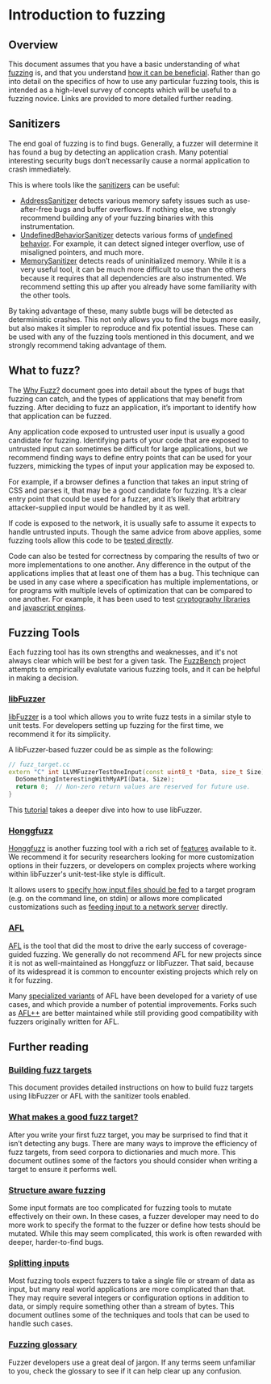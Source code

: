 # Introduction to fuzzing

## Overview

This document assumes that you have a basic understanding of what
[fuzzing](https://en.wikipedia.org/wiki/Fuzzing) is, and that you understand
[how it can be beneficial](https://github.com/google/fuzzing/blob/master/docs/why-fuzz.md).
Rather than go into detail on the specifics of how to use any particular fuzzing
tools, this is intended as a high-level survey of concepts which will be useful
to a fuzzing novice. Links are provided to more detailed further reading.

## Sanitizers

The end goal of fuzzing is to find bugs. Generally, a fuzzer will determine it
has found a bug by detecting an application crash. Many potential interesting
security bugs don’t necessarily cause a normal application to crash immediately.

This is where tools like the [sanitizers](https://github.com/google/sanitizers)
can be useful:

*   [AddressSanitizer](https://clang.llvm.org/docs/AddressSanitizer.html)
    detects various memory safety issues such as use-after-free bugs and buffer
    overflows. If nothing else, we strongly recommend building any of your
    fuzzing binaries with this instrumentation.
*   [UndefinedBehaviorSanitizer](https://clang.llvm.org/docs/UndefinedBehaviorSanitizer.html)
    detects various forms of
    [undefined behavior](https://en.wikipedia.org/wiki/Undefined_behavior). For
    example, it can detect signed integer overflow, use of misaligned pointers,
    and much more.
*   [MemorySanitizer](https://clang.llvm.org/docs/MemorySanitizer.html) detects
    reads of uninitialized memory. While it is a very useful tool, it can be
    much more difficult to use than the others because it requires that all
    dependencies are also instrumented. We recommend setting this up after you
    already have some familiarity with the other tools.

By taking advantage of these, many subtle bugs will be detected as deterministic
crashes. This not only allows you to find the bugs more easily, but also makes
it simpler to reproduce and fix potential issues. These can be used with any of
the fuzzing tools mentioned in this document, and we strongly recommend taking
advantage of them.

## What to fuzz?

The [Why Fuzz?](https://github.com/google/fuzzing/blob/master/docs/why-fuzz.md)
document goes into detail about the types of bugs that fuzzing can catch, and
the types of applications that may benefit from fuzzing. After deciding to fuzz
an application, it’s important to identify how that application can be fuzzed.

Any application code exposed to untrusted user input is usually a good candidate
for fuzzing. Identifying parts of your code that are exposed to untrusted input
can sometimes be difficult for large applications, but we recommend finding ways
to define entry points that can be used for your fuzzers, mimicking the types of
input your application may be exposed to.

For example, if a browser defines a function that takes an input string of CSS
and parses it, that may be a good candidate for fuzzing. It’s a clear entry
point that could be used for a fuzzer, and it’s likely that arbitrary
attacker-supplied input would be handled by it as well.

If code is exposed to the network, it is usually safe to assume it expects to
handle untrusted inputs. Though the same advice from above applies, some fuzzing
tools allow this code to be
[tested directly](https://github.com/google/honggfuzz/blob/master/socketfuzzer/README.md).

Code can also be tested for correctness by comparing the results of two or more
implementations to one another. Any difference in the output of the applications
implies that at least one of them has a bug. This technique can be used in any
case where a specification has multiple implementations, or for programs with
multiple levels of optimization that can be compared to one another. For
example, it has been used to test
[cryptography libraries](https://github.com/guidovranken/cryptofuzz) and
[javascript engines](https://www.squarefree.com/2007/08/02/fuzzing-for-correctness/).

## Fuzzing Tools

Each fuzzing tool has its own strengths and weaknesses, and it's not always
clear which will be best for a given task. The
[FuzzBench](https://github.com/google/fuzzbench) project attempts to empirically
evalutate various fuzzing tools, and it can be helpful in making a decision.

### [libFuzzer]

[libFuzzer] is a tool which allows you to write fuzz tests in a similar style to
unit tests. For developers setting up fuzzing for the first time, we recommend
it for its simplicity.

A libFuzzer-based fuzzer could be as simple as the following:

```cpp
// fuzz_target.cc
extern "C" int LLVMFuzzerTestOneInput(const uint8_t *Data, size_t Size) {
  DoSomethingInterestingWithMyAPI(Data, Size);
  return 0;  // Non-zero return values are reserved for future use.
}
```

This
[tutorial](https://github.com/google/fuzzing/blob/master/tutorial/libFuzzerTutorial.md)
takes a deeper dive into how to use libFuzzer.

[libfuzzer]: https://llvm.org/docs/LibFuzzer.html

### [Honggfuzz]

[Honggfuzz] is another fuzzing tool with a rich set of
[features](https://github.com/google/honggfuzz#features) available to it. We
recommend it for security researchers looking for more customization options in
their fuzzers, or developers on complex projects where working within libFuzzer's
unit-test-like style is difficult.

It allows users to
[specify how input files should be fed](https://github.com/google/honggfuzz/blob/master/docs/USAGE.md)
to a target program (e.g. on the command line, on stdin) or allows more
complicated customizations such as
[feeding input to a network server](https://github.com/google/honggfuzz/blob/master/socketfuzzer/README.md)
directly.

[Honggfuzz]: https://github.com/google/honggfuzz

### [AFL]

[AFL] is the tool that did the most to drive the early success of
coverage-guided fuzzing. We generally do not recommend AFL for new projects
since it is not as well-maintained as Honggfuzz or libFuzzer. That said, because
of its widespread it is common to encounter existing projects which rely on it
for fuzzing.

Many
[specialized variants](https://github.com/google/fuzzing/blob/master/docs/afl-based-fuzzers-overview.md)
of AFL have been developed for a variety of use cases, and which provide a
number of potential improvements. Forks such as
[AFL++](https://github.com/AFLplusplus/AFLplusplus) are better maintained while
still providing good compatibility with fuzzers originally written for AFL.

[AFL]: https://github.com/google/AFL

## Further reading

### [Building fuzz targets](https://github.com/google/fuzzing/blob/master/docs/building-fuzz-targets.md)

This document provides detailed instructions on how to build fuzz targets using
libFuzzer or AFL with the sanitizer tools enabled.

### [What makes a good fuzz target?](https://github.com/google/fuzzing/blob/master/docs/good-fuzz-target.md)

After you write your first fuzz target, you may be surprised to find that it
isn’t detecting any bugs. There are many ways to improve the efficiency of fuzz
targets, from seed corpora to dictionaries and much more. This document outlines
some of the factors you should consider when writing a target to ensure it
performs well.

### [Structure aware fuzzing](https://github.com/google/fuzzing/blob/master/docs/structure-aware-fuzzing.md)

Some input formats are too complicated for fuzzing tools to mutate effectively
on their own. In these cases, a fuzzer developer may need to do more work to
specify the format to the fuzzer or define how tests should be mutated. While
this may seem complicated, this work is often rewarded with deeper,
harder-to-find bugs.

### [Splitting inputs](https://github.com/google/fuzzing/blob/master/docs/split-inputs.md)

Most fuzzing tools expect fuzzers to take a single file or stream of data as
input, but many real world applications are more complicated than that. They may
require several integers or configuration options in addition to data, or simply
require something other than a stream of bytes. This document outlines some of
the techniques and tools that can be used to handle such cases.

### [Fuzzing glossary](https://github.com/google/fuzzing/blob/master/docs/glossary.md)

Fuzzer developers use a great deal of jargon. If any terms seem unfamiliar to
you, check the glossary to see if it can help clear up any confusion.
